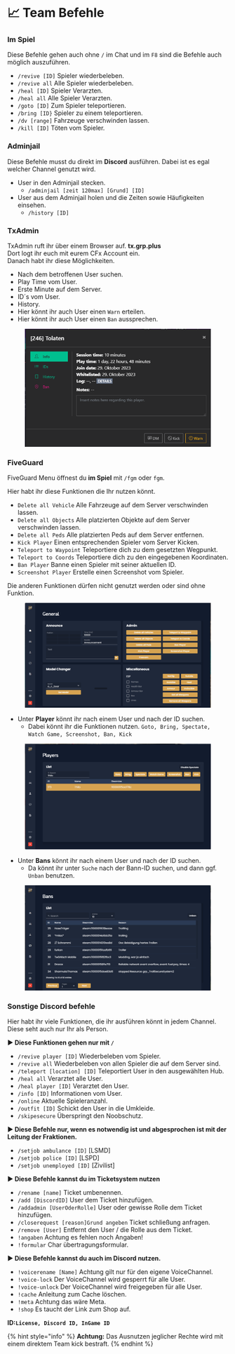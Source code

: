 # 📈 Team Befehle

### Im Spiel

Diese Befehle gehen auch ohne `/` im Chat und im `F8` sind die Befehle auch möglich auszuführen.

* `/revive [ID]` Spieler wiederbeleben.
* `/revive all` Alle Spieler wiederbeleben.
* `/heal [ID]` Spieler Verarzten.
* `/heal all` Alle Spieler Verarzten.
* `/goto [ID]` Zum Spieler teleportieren.
* `/bring [ID}` Spieler zu einem teleportieren.
* `/dv [range]` Fahrzeuge verschwinden lassen.
* `/kill [ID]` Töten vom Spieler.

### Adminjail

Diese Befehle musst du direkt im **Discord** ausführen. Dabei ist es egal welcher Channel genutzt wird.

* User in den Adminjail stecken.
  * `/adminjail [zeit 120max] [Grund] [ID]`
* User aus dem Adminjail holen und die Zeiten sowie Häufigkeiten einsehen.
  * `/history [ID]`

### TxAdmin

TxAdmin ruft ihr über einem Browser auf. **tx.grp.plus**\
Dort logt ihr euch mit eurem CFx Account ein.\
Danach habt ihr diese Möglichkeiten.

+ Nach dem betroffenen User suchen.
+ Play Time vom User.
+ Erste Minute auf dem Server.
+ ID´s vom User.
+ History.
+ Hier könnt ihr auch User einen `Warn` erteilen.
+ Hier könnt ihr auch User einen `Ban` aussprechen.

<figure><img src="../.gitbook/assets/commands/tx admin.png" alt=""><figcaption></figcaption></figure>

### FiveGuard

FiveGuard Menu öffnest du **im Spiel** mit `/fgm` oder `fgm`.

Hier habt ihr diese Funktionen die Ihr nutzen könnt.

+ `Delete all Vehicle` Alle Fahrzeuge auf dem Server verschwinden lassen.
+ `Delete all Objects` Alle platzierten Objekte auf dem Server verschwinden lassen.
+ `Delete all Peds` Alle platzierten Peds auf dem Server entfernen.
+ `Kick Player` Einen entsprechenden Spieler vom Server Kicken.
+ `Teleport to Waypoint` Teleportiere dich zu dem gesetzten Wegpunkt.
+ `Teleport to Coords` Teleportiere dich zu den eingegebenen Koordinaten.
+ `Ban Player` Banne einen Spieler mit seiner aktuellen ID.
+ `Screenshot Player` Erstelle einen Screenshot vom Spieler.

Die anderen Funktionen dürfen nicht genutzt werden oder sind ohne Funktion.

<figure><img src="../.gitbook/assets/commands/fgm start menu.png" alt=""><figcaption></figcaption></figure>

* Unter **Player** könnt ihr nach einem User und nach der ID suchen.
  * Dabei könnt ihr die Funktionen nutzen. `Goto, Bring, Spectate, Watch Game, Screenshot, Ban, Kick`

<figure><img src="../.gitbook/assets/commands/FGM Menu.png" alt=""><figcaption></figcaption></figure>

* Unter **Bans** könnt ihr nach einem User und nach der ID suchen.
  * Da könnt ihr unter `Suche` nach der Bann-ID suchen, und dann ggf. `Unban` benutzen.

<figure><img src="../.gitbook/assets/commands/fgm bans.png" alt=""><figcaption></figcaption></figure>

### Sonstige Discord befehle

Hier habt ihr viele Funktionen, die ihr ausführen könnt in jedem Channel.\
Diese seht auch nur Ihr als Person.

**► Diese Funktionen gehen nur mit `/`**

* `/revive player [ID]` Wiederbeleben vom Spieler.
* `/revive all` Wiederbeleben von allen Spieler die auf dem Server sind.
* `/teleport [location] [ID]` Teleportiert User in den ausgewählten Hub.
* `/heal all` Verarztet alle User.
* `/heal player [ID]` Verarztet den User.
* `/info [ID]` Informationen vom User.
* `/online` Aktuelle Spieleranzahl.
* `/outfit [ID]` Schickt den User in die Umkleide.
* `/skipesecure` Überspringt den Noobschutz.

**► Diese Befehle nur, wenn es notwendig ist und abgesprochen ist mit der Leitung der Fraktionen.**

* `/setjob ambulance [ID]` \[LSMD]
* `/setjob police [ID]` \[LSPD]
* `/setjob unemployed [ID]` \[Zivilist]

**► Diese Befehle kannst du im Ticketsystem nutzen**

* `/rename [name]` Ticket umbenennen.
* `/add [DiscordID]` User dem Ticket hinzufügen.
* `/addadmin [UserOderRolle]` User oder gewisse Rolle dem Ticket hinzufügen.
* `/closerequest [reason]Grund angeben` Ticket schließung anfragen.
* `/remove [User]` Entfernt den User / die Rolle aus dem Ticket.
* `!angaben` Achtung es fehlen noch Angaben!
* `!formular` Char übertragungsformular.

**► Diese Befehle kannst du auch im Discord nutzen.**

* `!voicerename [Name]` Achtung gilt nur für den eigene VoiceChannel.
* `!voice-lock` Der VoiceChannel wird gesperrt für alle User.
* `!voice-unlock` Der VoiceChannel wird freigegeben für alle User.
* `!cache` Anleitung zum Cache löschen.
* `!meta` Achtung das wäre Meta.
* `!shop` Es taucht der Link zum Shop auf.



**ID:`License, Discord ID, InGame ID`**

{% hint style="info" %}
**Achtung:** Das Ausnutzen jeglicher Rechte wird mit einem direktem Team kick bestraft.
{% endhint %}
